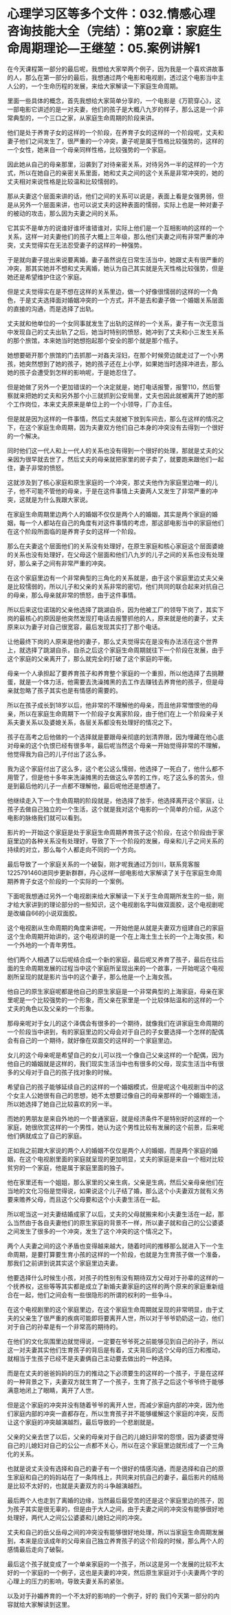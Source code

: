 # 心理学习区等多个文件：032.情感心理咨询技能大全（完结）：第02章：家庭生命周期理论—王继堃：05.案例讲解1

在今天课程第一部分的最后呢，我想给大家举两个例子，因为我是一个喜欢讲故事的人，那么在第一部分的最后，我想通过两个电影和电视剧，透过这个电影当中主人公的，一个生命历程的发展，来给大家解读一下家庭生命周期。

里面一些具体的概念，首先我想给大家简单分享的，一个电影是《万箭穿心》，这一部电影它讲述的是一对夫妻，他们的孩子是大概八九岁的样子，那么这是一个非常典型的，一个三口之家，从家庭生命周期的阶段来讲。

他们是处于养育子女的这样的一个阶段，在养育子女的这样的一个阶段呢，丈夫和妻子他们之间发生了，很严重的一个冲突，妻子呢是属于性格比较强势的，这样的一个女性，她来自一个母亲同样性格，比较强势的一个家庭。

因此她从自己的母亲那里，沿袭到了对待亲密关系，对待另外一半的这样的一个方式，所以在她自己的亲密关系里面，她和丈夫之间的这个关系是非常冲突的，她的丈夫相对来说性格是比较温和比较懦弱的。

那从夫妻这个层面来讲的话，他们之间的关系可以说是，表面上看是女强男弱，但是从另外一个层面来讲，也可以说丈夫的这种表面的懦弱，实际上也是一种对妻子的被动的攻击，那么因为夫妻之间的关系。

它其实不是单方的说谁好谁坏谁错谁对，实际上他们是一个互相影响的这样的一个关系，这样一对夫妻他们的孩子大概上三年级，那么他们夫妻之间有非常严重的冲突，丈夫觉得实在无法忍受妻子的这样的一种强势。

于是就向妻子提出来说要离婚，妻子虽然说在日常生活当中，她跟丈夫有很严重的冲突，那其实她并不想和丈夫离婚，她认为自己其实就是先天性格比较强势，但是她还是希望维护住这个家庭。

但是丈夫觉得实在是不想在这样的关系里边，做一个好像很懦弱的这样的一个角色，于是丈夫选择面对婚姻冲突的一个方式，并不是去和妻子做一个婚姻关系层面的直接的沟通，而是选择了出轨。

丈夫就和他单位的一个女同事就发生了出轨的这样的一个关系，妻子有一次无意当中发现自己的丈夫出轨了之后，她当时特别的愤怒，她冲到了丈夫和小三发生关系的那个旅馆，本来她当时她想抱起那个安全的那个就是那个瓶子。

她想要砸开那个旅馆的门去抓那一对姦夫淫妇，在那个时候旁边就走过了一个小男孩，她突然想到了她的孩子，她的孩子还在上小学，如果她当时选择冲进去，那么她的孩子会遭受到怎样的影响呢，于是她忍住了。

但是她做了另外一个更加错误的一个决定就是，她打电话报警，报警110，然后警察就来把她的丈夫和另外那个小三就抓到公安局里，丈夫也因此就被离开了她的那个工作岗位，本来丈夫原来是单位上的一个小领导，厂办主任。

但是就是因为这样的一件事情，然后丈夫就被下放到车间去，那么在这样的情况之下，在这个家庭生命周期，因为夫妻双方他们自己本身的冲突没有去得到一个很好的一个解决。

同时他们这一代人和上一代人的关系也没有得到一个很好的处理，那就是丈夫的父亲因为很早就去世了，然后丈夫的母亲就把家里的房子卖了，就要跑来跟他们一起住，妻子非常的愤怒。

这就涉及到了核心家庭和原生家庭的一个冲突，那丈夫他作为家庭里边唯一的儿子，他不可能不管他的母亲，于是在这件事情上夫妻两人又发生了非常严重的冲突，这就是为什么我跟大家说。

在家庭生命周期里边两个人的婚姻不仅仅是两个人的婚姻，其实是两个家庭的婚姻，每一个人都站在自己的角度有对这件事情的考虑，那这部电影当中的家庭他们在这个阶段所面临的是养育子女的这样一个阶段。

那么在夫妻这个层面他们的关系没有处理好，在原生家庭和核心家庭这个层面婆媳的关系也没有处理好，在父母这个层面和他们八九岁的儿子之间的关系也没有处理好，那么亲子之间有非常严重的冲突。

在这个家庭里边有一个非常典型的三角化的关系就是，由于这个家庭里边丈夫父亲是比较懦弱的，所以儿子和父亲的关系非常的密切，他们共同的联合起来对抗自己的母亲，那么母亲就非常的愤怒，由于这件事情。

所以后来这位诺瑞的父亲他选择了跳湖自杀，因为他被工厂的领导下岗了，其实下岗的最核心的原因是他突然发现打电话去报警抓他的人，原来就是他的妻子，丈夫原来以为妻子对自己很宽容，最后发现其实打了那个电话。

让他最终下岗的人原来是他的妻子，那么丈夫觉得实在是没有办法活在这个世界上，就选择了跳湖自杀，自杀之后这个家庭生命周期就往下一个阶段在发展，由于这个家庭的父亲离开了，那么就完全的打破了这个家庭的平衡。

母亲一个人承担起了要养育孩子和养育整个家庭的一个重担，所以他选择了去挑鞭蛋，就是一个体力活，他需要去洗澡摊黑的去工作去赚钱去养育他的孩子，但是母亲就忽略了孩子其实也是有情感的需要的。

所以在孩子成长到18岁以后，他非常的不理解他的母亲，而且他非常憎恨他的母亲，所以在家庭生命周期下一个阶段子女离家阶段，由于他们在上一个阶段亲子关系夫妻关系以及婆媳关系，各层关系都没有处理好的情况之下。

孩子在高考之后他做的一个选择就是要跟母亲彻底的划清界限，因为埋藏在他心底对母亲的这个仇恨已经有很多年，最后呢当然这个母亲一开始觉得非常的不理解，他觉得我为自己的儿子付出了这么多。

我为这个家庭付出了这么多，这个老公这么懦弱，他选择了一死白了，他什么都不用管了，但是他十多年来洗澡摊黑的去做这么辛苦的工作，吃了这么多的苦头，但是到最后他的儿子一点都不理解他，最后呢他还是想通了。

他继续走入下一个生命周期的阶段就是，他选择了放手，他选择离开这个家庭，让孩子去做自己独立的一个生活，这个就是我对这个电影的一个简单的介绍，从这个电影的脉络我们就可以看到。

影片的一开始这个家庭是处于家庭生命周期养育孩子这个阶段，在这个阶段由于家庭里边的各种关系没有处理好，导致了下一个阶段的发展，母亲和儿子之间关系的持续的对立，那么每个人都走向不同的一个方向。

最后导致了一个家庭关系的一个破裂，刚才呢我通过万剑川，联系竞客服1225791460进同步更新群群，丹心这样一部电影给大家解读了关于在家庭生命周期养育子女这个阶段的一个实际的一个案例。

下面呢我想通过另外一个电视剧来给大家解读一下关于生命周期所发生的一些，刚才给大家讲到的理论部分的一些知识，这个电视剧名字叫做双面胶，这个电视剧呢是改编自66的小说双面胶。

这个电视剧从生命周期的角度来讲呢，一开始他是从就是夫妻双方组建自己的家庭这个生命周期开始讲的，这个电视讲的是一个在上海土生土长的一个上海女孩，和一个外地的一个青年男性。

他们两个人相遇了以后呢结合成一个新的家庭，最后呢又养育了孩子，最后在往后面的生命周期发展的过程当中这个家庭所呈现出来的一个故事，一开始呢这个电视剧所呈现的就是影片当中的这个妻子，那么他是一个上海女孩。

他自己的原生家庭呢都是他自己的原生家庭是一个非常典型的上海家庭，母亲在家里呢是一个比较强势的一个形象，而父亲在家里是一个比较体贴温和的这样的一个丈夫的角色以及父亲的一个形象。

那母亲呢对于女儿的这个泽偶会有很多的一个期待，就像我们在讲家庭生命周期的一个阶段当中讲到，有的家庭里边的父母会对于自己的子女要选择一个怎样的配偶会有自己的一个期待，就好像在双面交的这样的一个家庭里边。

女儿的这个母亲呢是希望自己的女儿可以找一个像自己父亲这样的一个配偶，因为他自己的婚姻就是这样的，我们现实生活当中也有很多的父母，现实生活当中有很多的父母对于自己的孩子找对象的时候。

希望自己的孩子能够延续自己的这样的一个婚姻模式，但是呢这个电视剧当中的这个女主人公她很有自己的思想，她不太想要过像自己的母亲那样的一个婚姻生活，所以她选择了她自己比较喜欢的另一半。

而她的男朋友是来自外地的一个普通家庭，就是经济条件不是特别好的这样的一个家庭，她很欣赏这样的一个男性，她认为这个男性比较有发展的这个前景，后来呢他们俩就成立了自己的家庭。

正如我之前跟大家说的两个人的婚姻不仅仅是两个人的婚姻，而是两个家庭的婚姻，在这个电视剧里面的家庭就呈现的更加明显，丈夫的家庭是来自一个相对比较贫穷的一个家庭，他是属于家庭里面的独子。

他在家里还有一个姐姐，那么家里的父亲生病，父亲是生病，然后父亲母亲他们在当地的文化习俗是觉得说，如果说这个儿子结了婚，那么这个小夫妻双方就有义务要来赡养父母，而且这个父母要和这个小夫妻生活在一起。

所以呢当这一对夫妻结婚成家了以后，丈夫的父母就搬来和小夫妻生活在一起，那么当然由于各自夫妻他们的原生家庭的背景不一样，所以妻子就和自己的公公婆婆之间发生了很多的一个冲突，发生了这个冲突的这个情况之下。

两个人夫妻之间的这个矛盾也变得越来越大，随着时间的推移那么就进入下一个生命周期，是要打算要生育小孩的这样的一个阶段，也就是为生育孩子做一个准备，那我们之前讲到说其实这个家庭里边夫妻。

他要选择什么时候生小孩，对孩子的性别有没有期待双方父母对于孙辈的这样的一个抚养权，这些等等其实都是成立了新婚夫妻家庭的这样的两个原来的家庭重新组合在一起，他们之间会有一些很隐形的所谓的权利的一些争斗。

在这个电视剧里的这个家庭里边，在这个家庭生命周期就呈现的非常明显，由于丈夫的父亲生了很严重的疾病可能即将要离开人世，所以对于爷爷奶奶这一边，他们对于自己的孙辈是有一个非常高的期待的。

在他们的文化氛围里边就觉得说，一定要在爷爷死之前能够见到自己的孙子，所以这一对夫妻其实他们生育孩子的背后是有着，丈夫背后的这个父母的压力和推动，就相当于生孩子已经不是夫妻俩自己主动要去做出的一种选择。

而是在丈夫的爸爸妈妈的压力的推动之下必须要生的这样的一个孩子，于是在这样的一种背景之下，夫妻双方就生育了一个孩子，生育了孩子之后这个爷爷终于能够满意地闭上了眼睛，离开了人世。

但是这个家庭的冲突并没有随着爷爷的离开人世，而减少家庭内部的冲突，因为他们家庭内部的冲突一直都存在，所以生育孩子并不能够缓解这个家庭的冲突，反而让这个家庭的冲突越演越烈，最后导致的一个悲剧就是。

父亲的父亲去世了以后，父亲的母亲对于自己的儿媳妇非常的怨恨，因为婆婆觉得自己的儿媳妇对自己的公公一点都不关心，所以在这个家庭里边就形成了一个三角化的关系。

也就是说丈夫没有选择和自己的妻子有一个很好的情感沟通，而是选择和自己的原生家庭和自己的妈妈站在了一条阵线上，共同来对抗自己的妻子，最后影片的结局是比较不太好的，也就是夫妻双方的斗争越演越烈。

最后两个人也走到了离婚的边缘，当然最后最受苦的还是这个家庭里边的孩子，因为孩子其实是很无辜的，但是由于大人之间，由于夫妻之间的冲突没有能够很好地处理好，两代人之间公公婆婆和儿媳妇之间的冲突。

丈夫和自己的岳父岳母之间的冲突没有能够很好地处理，所以当家庭生命周期发展到，本来是应该成年的父母来自己独立养育孩子的这个阶段的时候，那么两个人的感情最后走向了破裂。

最后这个孩子就变成了一个单亲家庭的一个孩子，所以这是另一个发展的比较不太好的一个家庭的一个例子，这也是夫妻的冲突，然后原生家庭对于小夫妻两个字的心理上的压力的影响，导致夫妻关系的紧张。

以及对于孙媚养育的一个不太好的影响的一个例子，好的 我们今天第一部分的内容就给大家解读到这里。